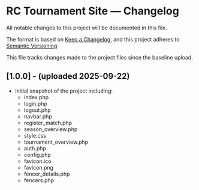 # RC Tournament Site — Changelog

All notable changes to this project will be documented in this file.

The format is based on [Keep a Changelog](https://keepachangelog.com/en/1.1.0/),
and this project adheres to [Semantic Versioning](https://semver.org/spec/v2.0.0.html).

This file tracks changes made to the project files since the baseline upload.

## [1.0.0] - (uploaded 2025-09-22)
- Initial snapshot of the project including:
  - index.php
  - login.php
  - logout.php
  - navbar.php
  - register_match.php
  - season_overview.php
  - style.css
  - tournament_overview.php
  - auth.php
  - config.php
  - favicon.ico
  - favicon.png
  - fencer_details.php
  - fencers.php